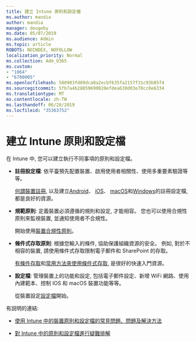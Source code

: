 ```yaml
---
title: 建立 Intune 原則和設定檔
ms.author: mandia
author: mandia
manager: dougeby
ms.date: 05/07/2019
ms.audience: Admin
ms.topic: article
ROBOTS: NOINDEX, NOFOLLOW
localization_priority: Normal
ms.collection: Adm_O365
ms.custom:
- "1064"
- "6700005"
ms.openlocfilehash: 580903fd89dca8a2ecbf635fa2157f31c93b85f4
ms.sourcegitcommit: 5fb7a4b28859690020efdea630d03e70cc0e6334
ms.translationtype: MT
ms.contentlocale: zh-TW
ms.lasthandoff: 06/28/2019
ms.locfileid: "35363752"
---
```

# <a name="creating-intune-policy-and-profiles"></a>建立 Intune 原則和設定檔

在 Intune 中, 您可以建立執行不同事項的原則和設定檔。

- **註冊設定檔**: 依平臺預先配置裝置、啟用使用者相關性、使用多重要素驗證等等。

  [何謂裝置註冊](https://docs.microsoft.com/intune/device-enrollment), 以及建立[Android](https://docs.microsoft.com/intune/android-enroll)、 [iOS](https://docs.microsoft.com/intune/ios-enroll)、 [macOS](https://docs.microsoft.com/intune/macos-enroll)和[Windows](https://docs.microsoft.com/intune/windows-enrollment-methods)的註冊設定檔, 都是良好的資源。

- **規範原則**: 定義裝置必須遵循的規則和設定, 才能相容。 您也可以使用合規性原則來監視裝置, 並通知使用者不合規性。

  開始使用[裝置合規性原則](https://docs.microsoft.com/intune/device-compliance-get-started)。
- **條件式存取原則**: 根據您輸入的條件, 協助保護組織資源的安全。 例如, 對於不相容的裝置, 請使用條件式存取限制電子郵件和 SharePoint 的存取。

  [有條件存取](https://docs.microsoft.com/intune/conditional-access)和[常用方法來使用條件式存取](https://docs.microsoft.com/intune/conditional-access-intune-common-ways-use), 是很好的快速入門資源。

- **設定檔**: 管理裝置上的功能和設定, 包括電子郵件設定、新增 WiFi 網路、使用內建範本、控制 IOS 和 macOS 裝置功能等等。

  從裝置設定[設定檔](https://docs.microsoft.com/intune/device-profiles)開始。

有説明的連結:

- [使用 Intune 中的裝置原則和設定檔的常見問題、問題及解決方法](https://docs.microsoft.com/intune/device-profile-troubleshoot)

- [對 Intune 中的原則和設定檔進行疑難排解](https://docs.microsoft.com/intune/troubleshoot-policies-in-microsoft-intune)
